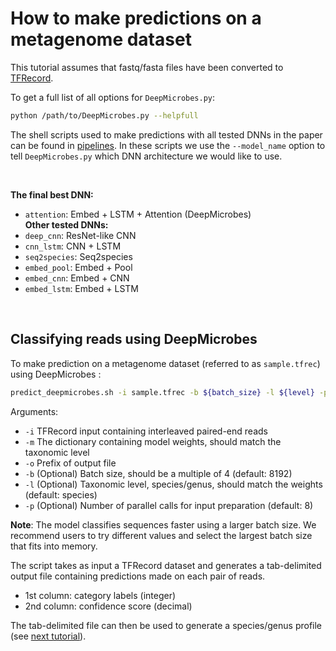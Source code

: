# How to make predictions on a metagenome dataset

This tutorial assumes that fastq/fasta files have been converted to [TFRecord](https://github.com/MicrobeLab/DeepMicrobes/blob/master/document/tfrec.md).

To get a full list of all options for `DeepMicrobes.py`:

```sh
python /path/to/DeepMicrobes.py --helpfull
```

The shell scripts used to make predictions with all tested DNNs in the paper can be found in [pipelines](https://github.com/MicrobeLab/DeepMicrobes/tree/master/pipelines). 
In these scripts we use the `--model_name` option to tell `DeepMicrobes.py` which DNN architecture we would like to use. <br>

<br>

<b>The final best DNN:</b>
* `attention`: Embed + LSTM + Attention (DeepMicrobes) <br>
<b>Other tested DNNs:</b>
* `deep_cnn`: ResNet-like CNN
* `cnn_lstm`: CNN + LSTM
* `seq2species`: Seq2species
* `embed_pool`: Embed + Pool
* `embed_cnn`: Embed + CNN
* `embed_lstm`: Embed + LSTM

<br>

## Classifying reads using DeepMicrobes

To make prediction on a metagenome dataset (referred to as `sample.tfrec`) using DeepMicrobes :
```sh
predict_deepmicrobes.sh -i sample.tfrec -b ${batch_size} -l ${level} -p ${cpus} -m ${model_dir} -o ${output_prefix}
```

Arguments: <br>
* `-i` TFRecord input containing interleaved paired-end reads <br>
* `-m` The dictionary containing model weights, should match the taxonomic level <br>
* `-o` Prefix of output file <br>
* `-b` (Optional) Batch size, should be a multiple of 4 (default: 8192) <br>
* `-l` (Optional) Taxonomic level, species/genus, should match the weights (default: species) <br>
* `-p` (Optional) Number of parallel calls for input preparation (default: 8) <br>


<b>Note</b>: The model classifies sequences faster using a larger batch size. 
We recommend users to try different values and select the largest batch size that fits into memory. 

The script takes as input a TFRecord dataset and generates a tab-delimited output file containing predictions made on each pair of reads. 
* 1st column: category labels (integer)
* 2nd column: confidence score (decimal)

The tab-delimited file can then be used to generate a species/genus profile (see [next tutorial](https://github.com/MicrobeLab/DeepMicrobes/blob/master/document/profile.md)).



